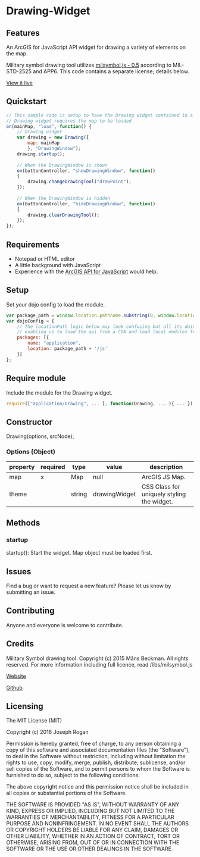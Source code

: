 # Drawing-Widget
## Features
An ArcGIS for JavaScript API widget for drawing a variety of elements on the map.

Military symbol drawing tool utilizes [milsymbol.js - 0.5](http://spatialillusions.com/milsymbol/) according to MIL-STD-2525 and APP6.  This code contains a separate license; details below.

[View it live](http://joerogan.ca/maps/joegis/)


## Quickstart
```javascript
// This sample code is setup to have the Drawing widget contained in a Dojo FloatingPane.  The widget is selects the Point drawing tool when it is opened, and clears the active drawing tools when it is hidden.
// Drawing widget requires the map to be loaded
on(mainMap, "load", function() {
    // Drawing widget
    var drawing = new Drawing({
        map: mainMap
        }, "DrawingWindow");
    drawing.startup();
    
    // When the DrawingWindow is shown
    on(buttonController, "showDrawingWindow", function()
    {
        drawing.changeDrawingTool("drawPoint");
    });
    
    // When the DrawingWindow is hidden
    on(buttonController, "hideDrawingWindow", function()
    {
        drawing.clearDrawingTool();
    });
});
```

## Requirements
* Notepad or HTML editor
* A little background with JavaScript
* Experience with the [ArcGIS API for JavaScript](https://developers.arcgis.com/javascript/) would help.

## Setup
Set your dojo config to load the module.

```javascript
var package_path = window.location.pathname.substring(0, window.location.pathname.lastIndexOf('/'));
var dojoConfig = {
    // The locationPath logic below may look confusing but all its doing is
    // enabling us to load the api from a CDN and load local modules from the correct location.
    packages: [{
        name: "application",
        location: package_path + '/js'
    }]
};
```

## Require module
Include the module for the Drawing widget.

```javascript
require(["application/Drawing", ... ], function(Drawing, ... ){ ... });
```

## Constructor
Drawing(options, srcNode);

### Options (Object)
|property|required|type|value|description|
|---|---|---|---|---|
|map|x|Map|null|ArcGIS JS Map.|
|theme||string|drawingWidget|CSS Class for uniquely styling the widget.|

## Methods
### startup
startup(): Start the widget.  Map object must be loaded first.

## Issues
Find a bug or want to request a new feature?  Please let us know by submitting an issue.

## Contributing
Anyone and everyone is welcome to contribute.

## Credits
Military Symbol drawing tool. Copyright (c) 2015 Måns Beckman.  All rights reserved.  For more information including full licence, read  /libs/milsymbol.js 

[Website](http://www.spatialillusions.com)

[Github](https://github.com/spatialillusions/MilSymbol/)

## Licensing
The MIT License (MIT)

Copyright (c) 2016 Joseph Rogan

Permission is hereby granted, free of charge, to any person obtaining a copy
of this software and associated documentation files (the "Software"), to deal
in the Software without restriction, including without limitation the rights
to use, copy, modify, merge, publish, distribute, sublicense, and/or sell
copies of the Software, and to permit persons to whom the Software is
furnished to do so, subject to the following conditions:

The above copyright notice and this permission notice shall be included in all
copies or substantial portions of the Software.

THE SOFTWARE IS PROVIDED "AS IS", WITHOUT WARRANTY OF ANY KIND, EXPRESS OR
IMPLIED, INCLUDING BUT NOT LIMITED TO THE WARRANTIES OF MERCHANTABILITY,
FITNESS FOR A PARTICULAR PURPOSE AND NONINFRINGEMENT. IN NO EVENT SHALL THE
AUTHORS OR COPYRIGHT HOLDERS BE LIABLE FOR ANY CLAIM, DAMAGES OR OTHER
LIABILITY, WHETHER IN AN ACTION OF CONTRACT, TORT OR OTHERWISE, ARISING FROM,
OUT OF OR IN CONNECTION WITH THE SOFTWARE OR THE USE OR OTHER DEALINGS IN THE
SOFTWARE.

